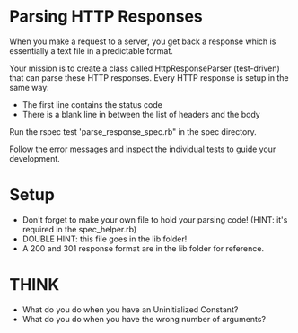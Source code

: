 # Parsing HTTP Responses

When you make a request to a server, you get back a response which is essentially a text file in a predictable format.

Your mission is to create a class called HttpResponseParser (test-driven) that can parse these HTTP responses. Every HTTP response is setup in the same way:

* The first line contains the status code
* There is a blank line in between the list of headers and the body

Run the rspec test 'parse_response_spec.rb" in the spec directory.

Follow the error messages and inspect the individual tests to guide your development.


# Setup

* Don't forget to make your own file to hold your parsing code! (HINT: it's required in the spec_helper.rb)
* DOUBLE HINT: this file goes in the lib folder!
* A 200 and 301 response format are in the lib folder for reference.

# THINK

* What do you do when you have an Uninitialized Constant?
* What do you do when you have the wrong number of arguments?
